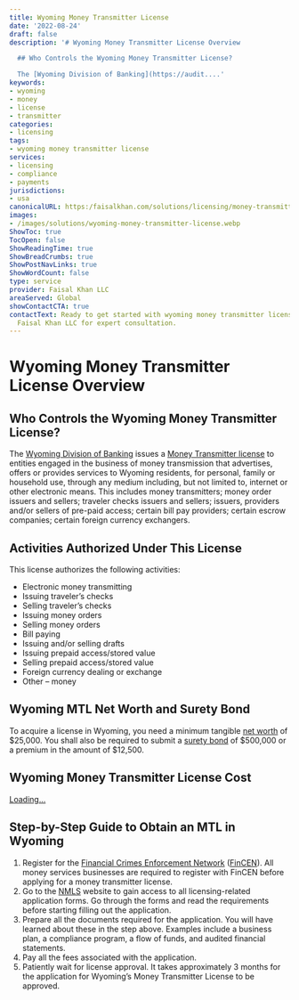 ```yaml
---
title: Wyoming Money Transmitter License
date: '2022-08-24'
draft: false
description: '# Wyoming Money Transmitter License Overview

  ## Who Controls the Wyoming Money Transmitter License?

  The [Wyoming Division of Banking](https://audit....'
keywords:
- wyoming
- money
- license
- transmitter
categories:
- licensing
tags:
- wyoming money transmitter license
services:
- licensing
- compliance
- payments
jurisdictions:
- usa
canonicalURL: https:/faisalkhan.com/solutions/licensing/money-transmitter-license-mtl/wyoming-money-transmitter-license/
images:
- /images/solutions/wyoming-money-transmitter-license.webp
ShowToc: true
TocOpen: false
ShowReadingTime: true
ShowBreadCrumbs: true
ShowPostNavLinks: true
ShowWordCount: false
type: service
provider: Faisal Khan LLC
areaServed: Global
showContactCTA: true
contactText: Ready to get started with wyoming money transmitter license? Contact
  Faisal Khan LLC for expert consultation.
---
```


# Wyoming Money Transmitter License Overview

## Who Controls the Wyoming Money Transmitter License?

The [Wyoming Division of Banking](https://audit.wyo.gov/) issues a [Money Transmitter license](https://faisalkhan.com/solutions/licensing/what-is-a-money-transmitter-license/) to entities engaged in the business of money transmission that advertises, offers or provides services to Wyoming residents, for personal, family or household use, through any medium including, but not limited to, internet or other electronic means. This includes money transmitters; money order issuers and sellers; traveler checks issuers and sellers; issuers, providers and/or sellers of pre-paid access; certain bill pay providers; certain escrow companies; certain foreign currency exchangers.

## Activities Authorized Under This License

This license authorizes the following activities:

  * Electronic money transmitting
  * Issuing traveler’s checks
  * Selling traveler’s checks
  * Issuing money orders
  * Selling money orders
  * Bill paying
  * Issuing and/or selling drafts
  * Issuing prepaid access/stored value
  * Selling prepaid access/stored value
  * Foreign currency dealing or exchange
  * Other – money

## Wyoming MTL Net Worth and Surety Bond

To acquire a license in Wyoming, you need a minimum tangible [net worth](https://faisalkhan.com/knowledge-hub/resources-and-references/net-worth/) of $25,000. You shall also be required to submit a [surety bond](https://faisalkhan.com/knowledge-hub/resources-and-references/surety-bond/) of $500,000 or a premium in the amount of $12,500.

## Wyoming Money Transmitter License Cost

[Loading...](https://fkhan.gumroad.com/l/wyoming-money-transmitter-license-cost)

## Step-by-Step Guide to Obtain an MTL in Wyoming

  1. Register for the [Financial Crimes Enforcement Network](https://faisalkhan.com/knowledge-hub/resources-and-references/financial-crimes-enforcement-network-fincen/) ([FinCEN](https://faisalkhan.com/knowledge-hub/resources-and-references/financial-crimes-enforcement-network-fincen/)). All money services businesses are required to register with FinCEN before applying for a money transmitter license.
  2. Go to the [NMLS](https://faisalkhan.com/knowledge-hub/resources-and-references/nmls-national-multistate-licensing-system/) website to gain access to all licensing-related application forms. Go through the forms and read the requirements before starting filling out the application.
  3. Prepare all the documents required for the application. You will have learned about these in the step above. Examples include a business plan, a compliance program, a flow of funds, and audited financial statements.
  4. Pay all the fees associated with the application.
  5. Patiently wait for license approval. It takes approximately 3 months for the application for Wyoming’s Money Transmitter License to be approved.